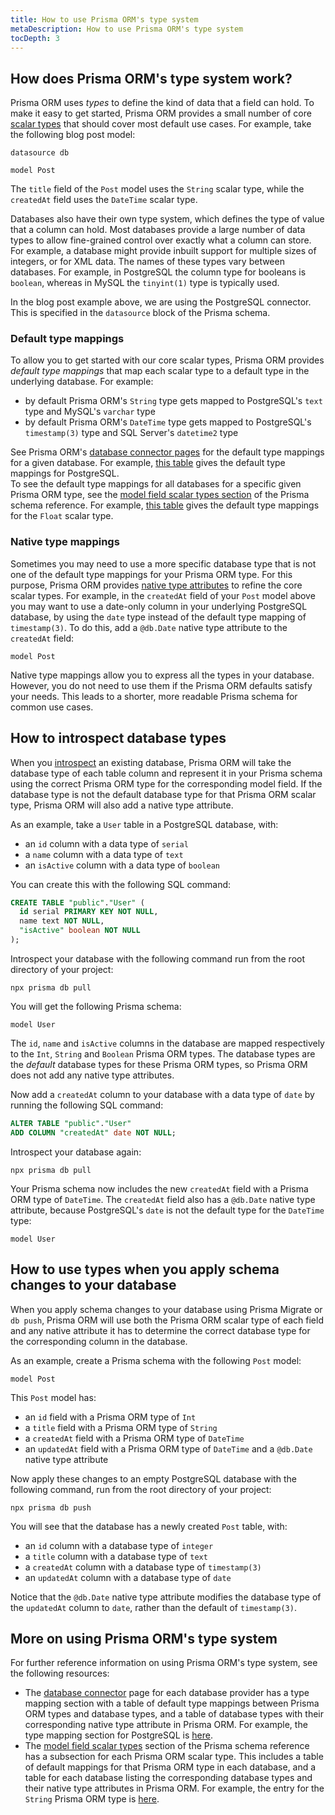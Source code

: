 ```yaml
---
title: How to use Prisma ORM's type system
metaDescription: How to use Prisma ORM's type system
tocDepth: 3
---
```


## How does Prisma ORM's type system work?

Prisma ORM uses _types_ to define the kind of data that a field can hold. To make it easy to get started, Prisma ORM provides a small number of core [scalar types](/orm/reference/prisma-schema-reference#model-field-scalar-types) that should cover most default use cases. For example, take the following blog post model:

```prisma file=schema.prisma showLineNumbers
datasource db

model Post
```

The `title` field of the `Post` model uses the `String` scalar type, while the `createdAt` field uses the `DateTime` scalar type.

Databases also have their own type system, which defines the type of value that a column can hold. Most databases provide a large number of data types to allow fine-grained control over exactly what a column can store. For example, a database might provide inbuilt support for multiple sizes of integers, or for XML data. The names of these types vary between databases. For example, in PostgreSQL the column type for booleans is `boolean`, whereas in MySQL the `tinyint(1)` type is typically used.

In the blog post example above, we are using the PostgreSQL connector. This is specified in the `datasource` block of the Prisma schema.

### Default type mappings

To allow you to get started with our core scalar types, Prisma ORM provides _default type mappings_ that map each scalar type to a default type in the underlying database. For example:

- by default Prisma ORM's `String` type gets mapped to PostgreSQL's `text` type and MySQL's `varchar` type
- by default Prisma ORM's `DateTime` type gets mapped to PostgreSQL's `timestamp(3)` type and SQL Server's `datetime2` type

See Prisma ORM's [database connector pages](/orm/overview/databases) for the default type mappings for a given database. For example, [this table](/orm/overview/databases/postgresql#type-mapping-between-postgresql-and-prisma-schema) gives the default type mappings for PostgreSQL.  
To see the default type mappings for all databases for a specific given Prisma ORM type, see the [model field scalar types section](/orm/reference/prisma-schema-reference#model-field-scalar-types) of the Prisma schema reference. For example, [this table](/orm/reference/prisma-schema-reference#float) gives the default type mappings for the `Float` scalar type.

### Native type mappings

Sometimes you may need to use a more specific database type that is not one of the default type mappings for your Prisma ORM type. For this purpose, Prisma ORM provides [native type attributes](/orm/prisma-schema/data-model/models#native-types-mapping) to refine the core scalar types. For example, in the `createdAt` field of your `Post` model above you may want to use a date-only column in your underlying PostgreSQL database, by using the `date` type instead of the default type mapping of `timestamp(3)`. To do this, add a `@db.Date` native type attribute to the `createdAt` field:

```prisma file=schema.prisma showLineNumbers
model Post
```

Native type mappings allow you to express all the types in your database. However, you do not need to use them if the Prisma ORM defaults satisfy your needs. This leads to a shorter, more readable Prisma schema for common use cases.

## How to introspect database types

When you [introspect](/orm/prisma-schema/introspection) an existing database, Prisma ORM will take the database type of each table column and represent it in your Prisma schema using the correct Prisma ORM type for the corresponding model field. If the database type is not the default database type for that Prisma ORM scalar type, Prisma ORM will also add a native type attribute.

As an example, take a `User` table in a PostgreSQL database, with:

- an `id` column with a data type of `serial`
- a `name` column with a data type of `text`
- an `isActive` column with a data type of `boolean`

You can create this with the following SQL command:

```sql
CREATE TABLE "public"."User" (
  id serial PRIMARY KEY NOT NULL,
  name text NOT NULL,
  "isActive" boolean NOT NULL
);
```

Introspect your database with the following command run from the root directory of your project:

```terminal
npx prisma db pull
```

You will get the following Prisma schema:

```prisma file=schema.prisma showLineNumbers
model User
```

The `id`, `name` and `isActive` columns in the database are mapped respectively to the `Int`, `String` and `Boolean` Prisma ORM types. The database types are the _default_ database types for these Prisma ORM types, so Prisma ORM does not add any native type attributes.

Now add a `createdAt` column to your database with a data type of `date` by running the following SQL command:

```sql
ALTER TABLE "public"."User"
ADD COLUMN "createdAt" date NOT NULL;
```

Introspect your database again:

```terminal
npx prisma db pull
```

Your Prisma schema now includes the new `createdAt` field with a Prisma ORM type of `DateTime`. The `createdAt` field also has a `@db.Date` native type attribute, because PostgreSQL's `date` is not the default type for the `DateTime` type:

```prisma file=schema.prisma highlight=5;add showLineNumbers
model User
```

## How to use types when you apply schema changes to your database

When you apply schema changes to your database using Prisma Migrate or `db push`, Prisma ORM will use both the Prisma ORM scalar type of each field and any native attribute it has to determine the correct database type for the corresponding column in the database.

As an example, create a Prisma schema with the following `Post` model:

```prisma file=schema.prisma showLineNumbers
model Post
```

This `Post` model has:

- an `id` field with a Prisma ORM type of `Int`
- a `title` field with a Prisma ORM type of `String`
- a `createdAt` field with a Prisma ORM type of `DateTime`
- an `updatedAt` field with a Prisma ORM type of `DateTime` and a `@db.Date` native type attribute

Now apply these changes to an empty PostgreSQL database with the following command, run from the root directory of your project:

```terminal
npx prisma db push
```

You will see that the database has a newly created `Post` table, with:

- an `id` column with a database type of `integer`
- a `title` column with a database type of `text`
- a `createdAt` column with a database type of `timestamp(3)`
- an `updatedAt` column with a database type of `date`

Notice that the `@db.Date` native type attribute modifies the database type of the `updatedAt` column to `date`, rather than the default of `timestamp(3)`.

## More on using Prisma ORM's type system

For further reference information on using Prisma ORM's type system, see the following resources:

- The [database connector](/orm/overview) page for each database provider has a type mapping section with a table of default type mappings between Prisma ORM types and database types, and a table of database types with their corresponding native type attribute in Prisma ORM. For example, the type mapping section for PostgreSQL is [here](/orm/overview/databases/postgresql#type-mapping-between-postgresql-and-prisma-schema).
- The [model field scalar types](/orm/reference/prisma-schema-reference#model-field-scalar-types) section of the Prisma schema reference has a subsection for each Prisma ORM scalar type. This includes a table of default mappings for that Prisma ORM type in each database, and a table for each database listing the corresponding database types and their native type attributes in Prisma ORM. For example, the entry for the `String` Prisma ORM type is [here](/orm/reference/prisma-schema-reference#string).
